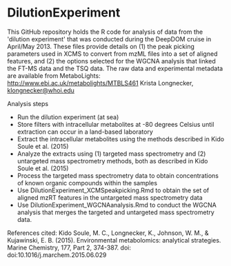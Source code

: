 # DilutionExperiment
This GitHub repository holds the R code for analysis of data from the 'dilution experiment' that was conducted during the DeepDOM cruise in April/May 2013. These files provide details on (1) the peak picking parameters used in XCMS to convert from mzML files into a set of aligned features, and (2) the options selected for the WGCNA analysis that linked the FT-MS data and the TSQ data.
The raw data and experimental metadata are available from MetaboLights: http://www.ebi.ac.uk/metabolights/MTBLS461
Krista Longnecker, klongnecker@whoi.edu

Analysis steps
* Run the dilution experiment (at sea)
* Store filters with intracellular metabolites at -80 degrees Celsius until extraction can occur in a land-based laboratory
* Extract the intracellular metabolites using the methods described in Kido Soule et al. (2015)
* Analyze the extracts using (1) targeted mass spectrometry and (2) untargeted mass spectrometry methods, both as described in Kido Soule et al. (2015)
* Process the targeted mass spectrometry data to obtain concentrations of known organic compounds within the samples
* Use DilutionExperiment_XCMSpeakpicking.Rmd to obtain the set of aligned mzRT features in the untargeted mass spectrometry data
* Use DilutionExperiment_WGCNAanalysis.Rmd to conduct the WGCNA analysis that merges the targeted and untargeted mass spectrometry data.

References cited:
Kido Soule, M. C., Longnecker, K., Johnson, W. M., & Kujawinski, E. B. (2015). Environmental metabolomics: analytical strategies. Marine Chemistry, 177, Part 2, 374-387. doi: doi:10.1016/j.marchem.2015.06.029
